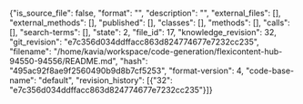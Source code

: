 {"is_source_file": false, "format": "", "description": "", "external_files": [], "external_methods": [], "published": [], "classes": [], "methods": [], "calls": [], "search-terms": [], "state": 2, "file_id": 17, "knowledge_revision": 32, "git_revision": "e7c356d034ddffacc863d824774677e7232cc235", "filename": "/home/kavia/workspace/code-generation/flexicontent-hub-94550-94556/README.md", "hash": "495ac92f8ae9f2560490b9d8b7cf5253", "format-version": 4, "code-base-name": "default", "revision_history": [{"32": "e7c356d034ddffacc863d824774677e7232cc235"}]}